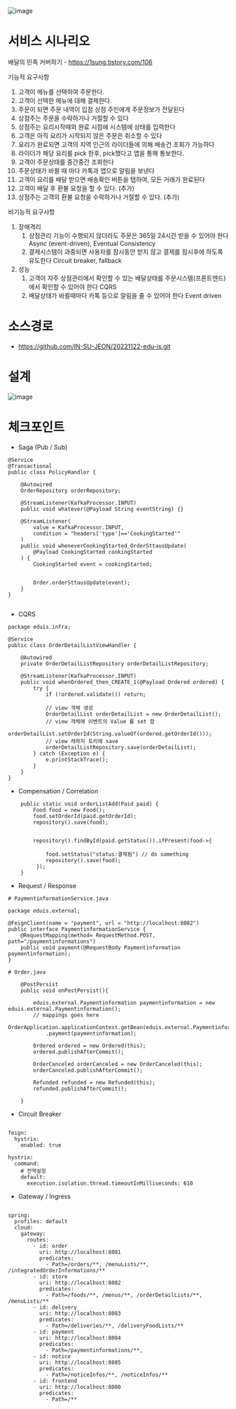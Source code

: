 ![image](https://user-images.githubusercontent.com/487999/79708354-29074a80-82fa-11ea-80df-0db3962fb453.png)

# 서비스 시나리오

배달의 민족 커버하기 - https://1sung.tistory.com/106

기능적 요구사항
1. 고객이 메뉴를 선택하여 주문한다.
1. 고객이 선택한 메뉴에 대해 결제한다.
1. 주문이 되면 주문 내역이 입점 상점 주인에게 주문정보가 전달된다
1. 상점주는 주문을 수락하거나 거절할 수 있다
1. 상점주는 요리시작때와 완료 시점에 시스템에 상태를 입력한다
1. 고객은 아직 요리가 시작되지 않은 주문은 취소할 수 있다
1. 요리가 완료되면 고객의 지역 인근의 라이더들에 의해 배송건 조회가 가능하다
1. 라이더가 해당 요리를 pick 한후, pick했다고 앱을 통해 통보한다.
1. 고객이 주문상태를 중간중간 조회한다
1. 주문상태가 바뀔 때 마다 카톡과 앱으로 알림을 보낸다
1. 고객이 요리를 배달 받으면 배송확인 버튼을 탭하여, 모든 거래가 완료된다
1. 고객이 배달 후 환불 요청을 할 수 있다. (추가)
1. 상점주는 고객의 환불 요청을 수락하거나 거절할 수 있다. (추가)



비기능적 요구사항
1. 장애격리
    1. 상점관리 기능이 수행되지 않더라도 주문은 365일 24시간 받을 수 있어야 한다  Async (event-driven), Eventual Consistency
    1. 결제시스템이 과중되면 사용자를 잠시동안 받지 않고 결제를 잠시후에 하도록 유도한다  Circuit breaker, fallback
1. 성능
    1. 고객이 자주 상점관리에서 확인할 수 있는 배달상태를 주문시스템(프론트엔드)에서 확인할 수 있어야 한다  CQRS
    1. 배달상태가 바뀔때마다 카톡 등으로 알림을 줄 수 있어야 한다  Event driven

# 소스경로
- https://github.com/IN-SU-JEON/20221122-edu-is.git

# 설계
![image](https://user-images.githubusercontent.com/117341052/203219302-4cefb7dc-490f-4dd4-b66b-65dfafd66730.png)

# 체크포인트
- Saga (Pub / Sub)
```
@Service
@Transactional
public class PolicyHandler {

    @Autowired
    OrderRepository orderRepository;

    @StreamListener(KafkaProcessor.INPUT)
    public void whatever(@Payload String eventString) {}

    @StreamListener(
        value = KafkaProcessor.INPUT,
        condition = "headers['type']=='CookingStarted'"
    )
    public void wheneverCookingStarted_OrderSttausUpdate(
        @Payload CookingStarted cookingStarted
    ) {
        CookingStarted event = cookingStarted;
        

        Order.orderSttausUpdate(event);
    }
}


```
- CQRS
```
package eduis.infra;

@Service
public class OrderDetailListViewHandler {

    @Autowired
    private OrderDetailListRepository orderDetailListRepository;

    @StreamListener(KafkaProcessor.INPUT)
    public void whenOrdered_then_CREATE_1(@Payload Ordered ordered) {
        try {
            if (!ordered.validate()) return;

            // view 객체 생성
            OrderDetailList orderDetailList = new OrderDetailList();
            // view 객체에 이벤트의 Value 를 set 함
            orderDetailList.setOrderId(String.valueOf(ordered.getOrderId()));
            // view 레파지 토리에 save
            orderDetailListRepository.save(orderDetailList);
        } catch (Exception e) {
            e.printStackTrace();
        }
    }
}
```
  - Compensation / Correlation
```
    public static void orderListAdd(Paid paid) {
        Food food = new Food();
        food.setOrderId(paid.getOrderId);
        repository().save(food);
        
        
        repository().findById(paid.getStatus()).ifPresent(food->{
            
            food.setStatus("status:결제됨") // do something
            repository().save(food);
         });
    }
```
  - Request / Response
```
# PaymentinformationService.java

package eduis.external;

@FeignClient(name = "payment", url = "http://localhost:8082")
public interface PaymentinformationService {
    @RequestMapping(method= RequestMethod.POST, path="/paymentinformations")
    public void payment(@RequestBody Paymentinformation paymentinformation);
}

```
```
# Order.java 

    @PostPersist
    public void onPostPersist(){

        eduis.external.Paymentinformation paymentinformation = new eduis.external.Paymentinformation();
        // mappings goes here
        OrderApplication.applicationContext.getBean(eduis.external.PaymentinformationService.class)
            .payment(paymentinformation);

        Ordered ordered = new Ordered(this);
        ordered.publishAfterCommit();

        OrderCanceled orderCanceled = new OrderCanceled(this);
        orderCanceled.publishAfterCommit();

        Refunded refunded = new Refunded(this);
        refunded.publishAfterCommit();

    }
```
  - Circuit Breaker
```

feign:
  hystrix:
    enabled: true

hystrix:
  command:
    # 전역설정
    default:
      execution.isolation.thread.timeoutInMilliseconds: 610

```
  - Gateway / Ingress
```

spring:
  profiles: default
  cloud:
    gateway:
      routes:
        - id: order
          uri: http://localhost:8081
          predicates:
            - Path=/orders/**, /menuLists/**, /integratedOrderInformations/**
        - id: store
          uri: http://localhost:8082
          predicates:
            - Path=/foods/**, /menus/**, /orderDetailLists/**, /menuLists/**
        - id: delivery
          uri: http://localhost:8083
          predicates:
            - Path=/deliveries/**, /deliveryFoodLists/**
        - id: payment
          uri: http://localhost:8084
          predicates:
            - Path=/paymentinformations/**, 
        - id: notice
          uri: http://localhost:8085
          predicates:
            - Path=/noticeInfos/**, /noticeInfos/**
        - id: frontend
          uri: http://localhost:8080
          predicates:
            - Path=/**  

```







